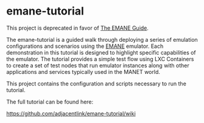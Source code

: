 emane-tutorial
==

This project is deprecated in favor of [The EMANE Guide](https://emane.io).


The emane-tutorial is a guided walk through deploying a series of emulation 
configurations and scenarios using the 
[EMANE](https://github.com/adjacentlink/emane) emulator. Each demonstration in 
this tutorial is designed to highlight specific capabilities of the emulator. 
The tutorial provides a simple test flow using LXC Containers to create a set 
of test nodes that run emulator instances along with other applications and 
services typically used in the MANET world.


This project contains the configuration and scripts necessary to run the 
tutorial.


The full tutorial can be found here:

  https://github.com/adjacentlink/emane-tutorial/wiki
